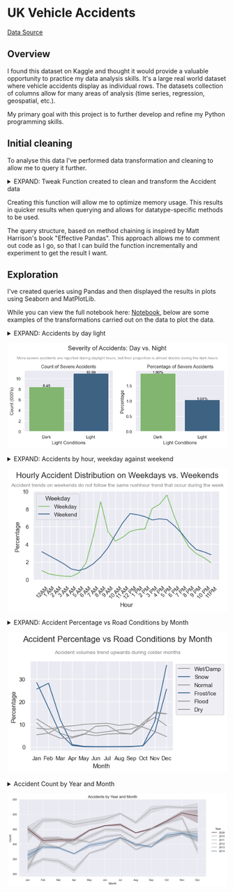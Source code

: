 # UK Vehicle Accidents 
[Data Source](https://www.kaggle.com/datasets/devansodariya/road-accident-united-kingdom-uk-dataset)

## Overview

I found this dataset on Kaggle and thought it would provide a valuable opportunity to practice my data analysis skills. It's a large real world dataset where vehicle accidents display as individual rows. The datasets collection of columns allow for many areas of analysis (time series, regression, geospatial, etc.).

My primary goal with this project is to further develop and refine my Python programming skills.

## Initial cleaning

To analyse this data I've performed data transformation and cleaning to allow me to query it further.

<details>
<summary>EXPAND: Tweak Function created to clean and transform the Accident data</summary>

```python
# Creating a function to transform and clean the data as required for analysis.

def tweak_accidents(accidents):
   drop_columns = ["Unnamed: 0", 
                "Accident_Index",
                "Location_Easting_OSGR",
                "Location_Northing_OSGR",
                "Police_Force", 
                "Local_Authority_(District)", 
                "Local_Authority_(Highway)", 
                "1st_Road_Class",
                "1st_Road_Number", 
                "2nd_Road_Class",
                "2nd_Road_Number",
                "Year",
                "Did_Police_Officer_Attend_Scene_of_Accident",
                "LSOA_of_Accident_Location",
                "Junction_Control",
                "Pedestrian_Crossing-Human_Control",
                "Pedestrian_Crossing-Physical_Facilities"]
   
   return (accidents
      .drop(columns=drop_columns)
      .rename(columns={"Speed_limit":"Speed_Limit"})
      .astype({"Longitude": "float32",
               "Latitude": "float32",
               "Number_of_Vehicles": "uint8",
               "Number_of_Casualties": "uint8",
               "Day_of_Week": "uint8",
               "Road_Type": "category",
               "Speed_Limit": "uint8",
               "Light_Conditions": "category",
               "Weather_Conditions": "category",
               "Road_Surface_Conditions": "category",
               "Special_Conditions_at_Site": "category",
               "Carriageway_Hazards": "category"         
               })
      .assign(
         Accident_Severity=lambda df_: df_["Accident_Severity"]
         .map({1: "Most Severe", 2: "Moderate Severity", 3: "Least Severe"})
         .astype("category"),
         Date=lambda df_: pd.to_datetime(df_["Date"]+" "+df_["Time"], format="%d/%m/%Y %H:%M"),
         Time=lambda df_: pd.to_datetime(df_["Time"], format="%H:%M").dt.time,
         Urban_or_Rural_Area=lambda df_: df_["Urban_or_Rural_Area"]
         .map({1: "Urban", 2: "Suburban", 3: "Rural"})
         .astype("category")
         )
      .dropna()   
      )
```

</details>

Creating this function will allow me to optimize memory usage. This results in quicker results when querying and allows for datatype-specific methods to be used. 

The query structure, based on method chaining is inspired by Matt Harrison's book "Effective Pandas". This approach allows me to comment out code as I go, so that I can build the function incrementally and experiment to get the result I want.

## Exploration

I've created queries using Pandas and then displayed the results in plots using Seaborn and MatPlotLib.

While you can view the full notebook here: [Notebook](UK_Accident.ipynb), below are some examples of the transformations carried out on the data to plot the data.

<details>
   <summary>EXPAND: Accidents by day light</summary>

```python
## Plotting reported accidents count and percentage split by Day Light

day_light_accident_comparison = (accidents
 .groupby(["Day_Light", "Accident_Severity"])
 .size().div(1000)
 .reset_index(name="Count")
 .assign(
        Total_Count=lambda df_: df_.groupby("Day_Light")["Count"].transform("sum"),
        Percentage=lambda df_: ((df_["Count"] / df_["Total_Count"]) * 100).round(2))
 .drop(columns="Total_Count")
 .sort_values("Day_Light", ascending=False)
)

fig, axes = plt.subplots(1, 2, figsize=(8,4))

colors = (["#7bc164" if val == "Light" else "#33638d" 
           for val in day_light_accident_comparison
           .query('Accident_Severity == "Most Severe"')["Day_Light"]])

day_light_ct = (sns
.barplot(
    data=day_light_accident_comparison.query('Accident_Severity == "Most Severe"'), 
    x="Day_Light", 
    y="Count",
    ax=axes[0],
    palette=colors))

for p in day_light_ct.patches:
    width = p.get_width()
    height = p.get_height()
    x, y = p.get_xy() 
    day_light_ct.annotate(f"{height:.2f}", (x + width/2, y + height), 
                         ha="center", 
                         fontsize=10, 
                         color="black")

day_light_pct = (sns
.barplot(
    data=day_light_accident_comparison.query('Accident_Severity == "Most Severe"'), 
    x="Day_Light", 
    y="Percentage",
    ax=axes[1],
    palette=colors))

for p in day_light_pct.patches:
    width = p.get_width()
    height = p.get_height()
    x, y = p.get_xy() 
    day_light_pct.annotate(f"{height:.2f}%", (x + width/2, y + height), 
                         ha="center", 
                         fontsize=10, 
                         color="black")

subtitle_text = "More severe accidents are reported during daylight hours, but"\
                " their proportion is almost double during the dark hours"

axes[0].set_title("Count of Severe Accidents")
axes[0].set_xlabel("Light Conditions")
axes[0].set_ylabel("Count (000's)")
axes[1].set_title("Percentage of Severe Accidents")
axes[1].set_xlabel("Light Conditions")
plt.suptitle("Severity of Accidents: Day vs. Night", fontsize=16)
plt.figtext(0.5, 0.86, subtitle_text, fontsize=10, ha="center", color="grey")
plt.tight_layout(rect=[0, 0.05, 1, 0.95])
```

</details>

![By_Daylight](Images/accidents_by_daylight.png)

<details>
   <summary>EXPAND: Accidents by hour, weekday against weekend</summary>

```python
# Is there a difference between peak hours during the week and peak hours on a weekend?

ct_of_weekday = (accidents
                .assign(Weekday=lambda df_: df_["Day_of_Week"]
                            .map({1: "Weekend", 2: "Weekday", 3: "Weekday", 4: "Weekday",
                                5: "Weekday", 6: "Weekday", 7: "Weekend"})
                            .astype("category"))
                .groupby("Weekday").size()
                .reset_index(name="Count")
                )

pct_of_weekday = (accidents
                .assign(Hour=lambda df_: df_["Date"].dt.hour,
                        Weekday=lambda df_: df_["Day_of_Week"]
                            .map({1: "Weekend", 2: "Weekday", 3: "Weekday", 4: "Weekday",
                                5: "Weekday", 6: "Weekday", 7: "Weekend"})
                            .astype("category"))
                .groupby(["Hour", "Weekday"]).size()
                .div(ct_of_weekday.set_index("Weekday")["Count"])
                .mul(100)
                .round(2)
                .reset_index(name="Percentage")
                )

plt.figure(figsize=(6,4))
x = np.sort(accidents["Date"].dt.hour.unique())
custom_labels = ["12AM", "1 AM", "2 AM", "3 AM", "4 AM", "5 AM", "6 AM", "7 AM",
                 "8 AM", "9 AM", "10 AM", "11 AM", "12 PM", "1 PM","2 PM", "3 PM",
                 "4 PM", "5 PM", "6 PM", "7 PM", "8 PM", "9 PM", "10 PM", "11PM"]

sns.lineplot(data=pct_of_weekday, x="Hour", y="Percentage", hue="Weekday", palette=["#7bc164", "#33638d"])

subtitle_text = "Accident trends on weekends do not follow the same rushhour trend that occur during the week"

plt.suptitle("Hourly Accident Distribution on Weekdays vs. Weekends", fontsize=16)
plt.figtext(0.5, 0.88, subtitle_text, ha="center", fontsize=10, color="grey")
plt.xticks(x, custom_labels, rotation=45)
plt.tight_layout()
```

</details>

![By_Hour](Images/accidents_by_hour.png)

<details>
<summary>EXPAND: Accident Percentage vs Road Conditions by Month</summary>

```python
# Define custom colors for specific road conditions
custom_colors = {
    "Flood": "#999999", "Snow": "#33638d", "Dry": "#999999",
    "Frost/Ice": "#33638d", "Wet/Damp": "#999999", "Normal": "#999999"}

road_surface_accidents_by_month = (
    accidents
    .assign(
        Month_Number=lambda df_: df_["Date"].dt.month,
        Month_Name=lambda df_: df_["Date"].dt.month_name()
            .str[:3],
        Road_Surface_Conditions=lambda df_: df_["Road_Surface_Conditions"]
            .str.split(" ", expand=True)[0]
    )
    .groupby(["Month_Name", "Month_Number", "Road_Surface_Conditions"])
    .size()
    .reset_index(name="Count")
    .assign(
        Total_Count=lambda df_: df_.groupby(["Road_Surface_Conditions"])["Count"].transform("sum"),
        Percentage=lambda df_: ((df_["Count"] / df_["Total_Count"]) * 100).round(2)
    )
    .drop(columns="Total_Count")
    .sort_values(by="Month_Number")
)

plt.figure(figsize=(6, 4))
sns.lineplot(
    data=road_surface_accidents_by_month,
    x="Month_Name",
    y="Percentage",
    hue="Road_Surface_Conditions",
    palette=custom_colors
)

subtitle_text = "Accident volumes trend upwards during colder months"

plt.suptitle("Accident Percentage vs Road Conditions and Month", fontsize=16)
plt.figtext(0.5, 0.86, subtitle_text, fontsize=10, ha="center", color="grey")
plt.xlabel("Month")
plt.legend(bbox_to_anchor=(1, 1))
plt.tight_layout(rect=[0, 0.05, 1, 0.95])
```

</details>

![By_Road_Conditions](Images/accidents_by_road_conditions_and_month.png)

<details>
<summary>Accident Count by Year and Month</summary>

```python
accidents_by_year_and_month = (accidents[["Date", "Longitude"]]
 .query('Date >= "2008"')
 .groupby(pd.Grouper(key="Date", freq="D"))
 .count()
 .rolling(15)
 .mean()
 .reset_index()
 .assign(Year=lambda df_: df_["Date"].dt.year,
         Month=lambda df_: df_["Date"].dt.month,
         Month_Name=lambda df_: df_["Date"].dt.month_name().str[:3],
         Count=lambda df_: df_["Longitude"])
 )

custom_colors = {
    2009: "#330000", 2010: "#999999", 2011: "#999999",
    2012: "#999999", 2013: "#999999", 2014: "#33638d"}

accidents_by_year_and_month_plot = sns.relplot(data=accidents_by_year_and_month, 
            kind="line", 
            x="Month_Name", 
            y="Count",
            hue="Year",
            height=6, 
            aspect=2,
            palette=custom_colors)

plt.tight_layout(rect=[0, 0.05, 0.92, 0.95])
plt.title("Accidents by Year and Month", fontsize=16)
plt.xlabel("Month")
```

</details>

![By_Year](Images/accidents_by_year_and_month.png)
